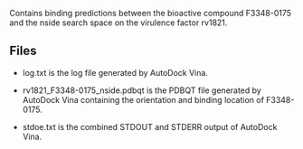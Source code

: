 Contains binding predictions between the bioactive compound F3348-0175 and the nside search space on the virulence factor rv1821.

## Files

- log.txt is the log file generated by AutoDock Vina.

- rv1821_F3348-0175_nside.pdbqt is the PDBQT file generated by AutoDock Vina containing the orientation and binding location of F3348-0175.

- stdoe.txt is the combined STDOUT and STDERR output of AutoDock Vina.

